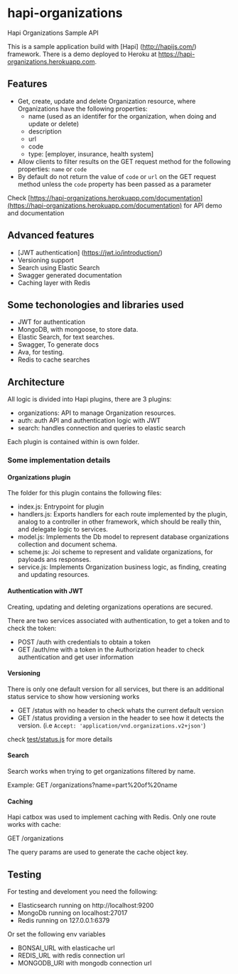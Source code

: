 # hapi-organizations

Hapi Organizations Sample API

This is a sample application build with [Hapi] (http://hapijs.com/) framework.
There is a demo deployed to Heroku at https://hapi-organizations.herokuapp.com.

## Features

- Get, create, update and delete Organization resource, where Organizations have the following properties:
  * name (used as an identifer for the organization, when doing and update or delete)
  * description
  * url
  * code
  * type: [employer, insurance, health system]
- Allow clients to filter results on the GET request method for the following properties: `name` or `code`
- By default do not return the value of `code` or `url` on the GET request method unless the `code` property has been passed as a parameter
  
Check [https://hapi-organizations.herokuapp.com/documentation](https://hapi-organizations.herokuapp.com/documentation) for API demo and documentation

## Advanced features

- [JWT authentication] (https://jwt.io/introduction/)
- Versioning support
- Search using Elastic Search
- Swagger generated documentation
- Caching layer with Redis

## Some techonologies and libraries used

- JWT for authentication
- MongoDB, with mongoose, to store data.
- Elastic Search, for text searches.
- Swagger, To generate docs
- Ava, for testing.
- Redis to cache searches

## Architecture

All logic is divided into Hapi plugins, there are 3 plugins:

- organizations: API to manage Organization resources.
- auth: auth API and authentication logic with JWT
- search: handles connection and queries to elastic search

Each plugin is contained within is own folder.

### Some implementation details

#### Organizations plugin

The folder for this plugin contains the following files:

- index.js: Entrypoint for plugin
- handlers.js: Exports handlers for each route implemented by the plugin, analog to a controller in other framework, which should be really thin, and delegate logic to services.
- model.js: Implements the Db model to represent database organizations collection and document schema.
- scheme.js: Joi scheme to represent and validate organizations, for payloads ans responses.
- service.js: Implements Organization business logic, as finding, creating and updating resources.  

#### Authentication with JWT

Creating, updating and deleting organizations operations are secured.

There are two services associated with authentication, to get a token and to check the token:

- POST /auth with credentials to obtain a token
- GET /auth/me with a token in the Authorization header to check authentication and get user information

#### Versioning

There is only one default version for all services, but there is an additional status service to show how versioning works

- GET /status with no header to check whats the current default version
- GET /status providing a version in the header to see how it detects the version. (i.e `Accept: 'application/vnd.organizations.v2+json'`)

check [test/status.js](https://github.com/gmauricio/hapi-organizations/blob/master/test/status.js) for more details

#### Search

Search works when trying to get organizations filtered by name. 

Example: GET /organizations?name=part%20of%20name 

#### Caching

Hapi catbox was used to implement caching with Redis. Only one route works with cache:

GET /organizations

The query params are used to generate the cache object key.

## Testing

For testing and develoment you need the following:

- Elasticsearch running on http://localhost:9200
- MongoDb running on localhost:27017
- Redis running on 127.0.0.1:6379

Or set the following env variables

- BONSAI_URL with elasticache url
- REDIS_URL with redis connection url
- MONGODB_URI with mongodb connection url
